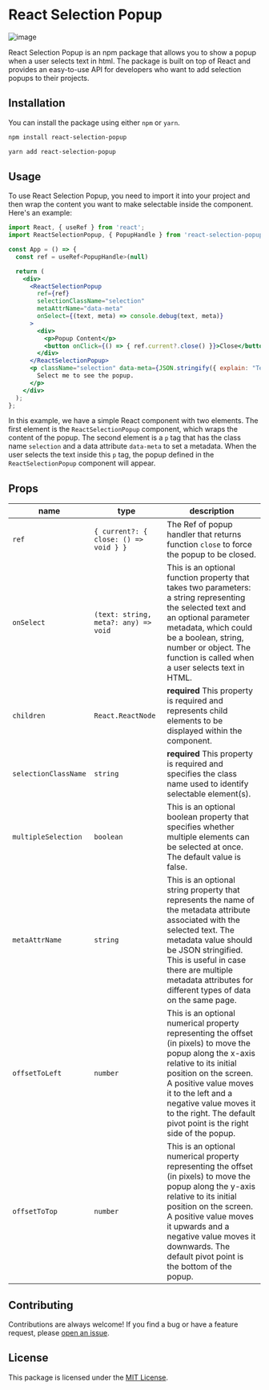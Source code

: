 # React Selection Popup


![image](https://github.com/jasonmz/react-selection-popup/assets/48445639/a4359e07-65b1-4e29-b852-fbc3e449d86e)

React Selection Popup is an npm package that allows you to show a popup when a user selects text in html. The package is built on top of React and provides an easy-to-use API for developers who want to add selection popups to their projects.

## Installation

You can install the package using either `npm` or `yarn`.

```sh
npm install react-selection-popup
```

```sh
yarn add react-selection-popup
```

## Usage

To use React Selection Popup, you need to import it into your project and then wrap the content you want to make selectable inside the component. Here's an example:

```jsx
import React, { useRef } from 'react';
import ReactSelectionPopup, { PopupHandle } from 'react-selection-popup';

const App = () => {
  const ref = useRef<PopupHandle>(null)

  return (
    <div>
      <ReactSelectionPopup
        ref={ref}
        selectionClassName="selection"
        metaAttrName="data-meta"
        onSelect={(text, meta) => console.debug(text, meta)}
      >
        <div>
          <p>Popup Content</p>
          <button onClick={() => { ref.current?.close() }}>Close</button>
        </div>
      </ReactSelectionPopup>
      <p className="selection" data-meta={JSON.stringify({ explain: "Test metadata" })}>
        Select me to see the popup.
      </p>
    </div>
  );
};
```

In this example, we have a simple React component with two elements. The first element is the `ReactSelectionPopup` component, which wraps the content of the popup. The second element is a `p` tag that has the class name `selection` and a data attribute `data-meta` to set a metadata. When the user selects the text inside this `p` tag, the popup defined in the `ReactSelectionPopup` component will appear.

## Props

| name | type | description |
| --- | ---- | --- |
| `ref` | `{ current?: { close: () => void } }` | The Ref of popup handler that returns function `close` to force the popup to be closed. |
| `onSelect`  | `(text: string, meta?: any) => void` | This is an optional function property that takes two parameters: a string representing the selected text and an optional parameter metadata, which could be a boolean, string, number or object. The function is called when a user selects text in HTML. |
| `children`     | `React.ReactNode` | __required__ This property is required and represents child elements to be displayed within the component. |
| `selectionClassName`     | `string` | __required__ This property is required and specifies the class name used to identify selectable element(s). |
| `multipleSelection`     | `boolean` | This is an optional boolean property that specifies whether multiple elements can be selected at once. The default value is false. |
| `metaAttrName`     | `string` | This is an optional string property that represents the name of the metadata attribute associated with the selected text. The metadata value should be JSON stringified. This is useful in case there are multiple metadata attributes for different types of data on the same page. |
| `offsetToLeft`     | `number` | This is an optional numerical property representing the offset (in pixels) to move the popup along the x-axis relative to its initial position on the screen. A positive value moves it to the left and a negative value moves it to the right. The default pivot point is the right side of the popup. |
| `offsetToTop`     | `number` | This is an optional numerical property representing the offset (in pixels) to move the popup along the y-axis relative to its initial position on the screen. A positive value moves it upwards and a negative value moves it downwards. The default pivot point is the bottom of the popup. |

## Contributing

Contributions are always welcome! If you find a bug or have a feature request, please [open an issue](https://github.com/jasonmz/react-selection-popup/issues/new).

## License

This package is licensed under the [MIT License](https://opensource.org/licenses/MIT).
